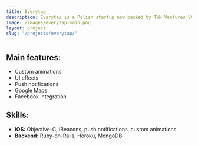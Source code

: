 ```yaml
---
title: Everytap
description: Everytap is a Polish startup now backed by TVN Ventures VC. We not only bootstrapped the implementation on both platforms and provided the Ruby-on-Rails backend, but also helped its founders understand the customer’s needs even before the idea was fully definite and clear. The realised project resulted is an innovative loyalty program for iOS & Android platforms using iBeacon technology for collecting and spending points and notifying users about new events and promotions in the shops and restaurants.
image: /images/everytap-main.png
layout: project
slug: "/projects/everytap/"
---
```


## Main features:

- Custom animations
- UI effects
- Push notifications
- Google Maps
- Facebook integration

## Skills:

- **iOS:** Objective-C, iBeacons, push notifications, custom animations
- **Backend:** Ruby-on-Rails, Heroku, MongoDB
